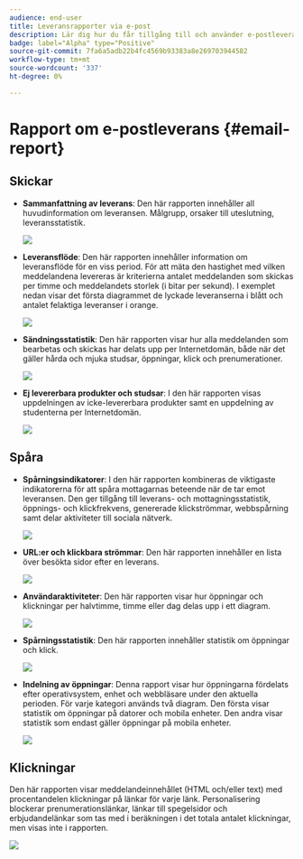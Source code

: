 ```yaml
---
audience: end-user
title: Leveransrapporter via e-post
description: Lär dig hur du får tillgång till och använder e-postleveransrapporter
badge: label="Alpha" type="Positive"
source-git-commit: 7fa6a5adb22b4fc4569b93383a8e269703944582
workflow-type: tm+mt
source-wordcount: '337'
ht-degree: 0%

---
```


# Rapport om e-postleverans {#email-report}

## Skickar

* **Sammanfattning av leverans**: Den här rapporten innehåller all huvudinformation om leveransen. Målgrupp, orsaker till uteslutning, leveransstatistik.

   ![](assets/reporting3.png)

* **Leveransflöde**: Den här rapporten innehåller information om leveransflöde för en viss period. För att mäta den hastighet med vilken meddelandena levereras är kriterierna antalet meddelanden som skickas per timme och meddelandets storlek (i bitar per sekund). I exemplet nedan visar det första diagrammet de lyckade leveranserna i blått och antalet felaktiga leveranser i orange.

   ![](assets/reporting3bis.png)

* **Sändningsstatistik**: Den här rapporten visar hur alla meddelanden som bearbetas och skickas har delats upp per Internetdomän, både när det gäller hårda och mjuka studsar, öppningar, klick och prenumerationer.

   ![](assets/reporting4.png)

* **Ej levererbara produkter och studsar**: I den här rapporten visas uppdelningen av icke-levererbara produkter samt en uppdelning av studenterna per Internetdomän.

   ![](assets/reporting5.png)

## Spåra

* **Spårningsindikatorer**: I den här rapporten kombineras de viktigaste indikatorerna för att spåra mottagarnas beteende när de tar emot leveransen. Den ger tillgång till leverans- och mottagningsstatistik, öppnings- och klickfrekvens, genererade klickströmmar, webbspårning samt delar aktiviteter till sociala nätverk.

   ![](assets/reporting6.png)

* **URL:er och klickbara strömmar**: Den här rapporten innehåller en lista över besökta sidor efter en leverans.

   ![](assets/reporting7.png)

* **Användaraktiviteter**: Den här rapporten visar hur öppningar och klickningar per halvtimme, timme eller dag delas upp i ett diagram.

   ![](assets/reporting8.png)

* **Spårningsstatistik**: Den här rapporten innehåller statistik om öppningar och klick.

   ![](assets/reporting9.png)

* **Indelning av öppningar**: Denna rapport visar hur öppningarna fördelats efter operativsystem, enhet och webbläsare under den aktuella perioden. För varje kategori används två diagram. Den första visar statistik om öppningar på datorer och mobila enheter. Den andra visar statistik som endast gäller öppningar på mobila enheter.

   ![](assets/reporting10.png)

## Klickningar

Den här rapporten visar meddelandeinnehållet (HTML och/eller text) med procentandelen klickningar på länkar för varje länk. Personalisering blockerar prenumerationslänkar, länkar till spegelsidor och erbjudandelänkar som tas med i beräkningen i det totala antalet klickningar, men visas inte i rapporten.

![](assets/reporting11.png)
